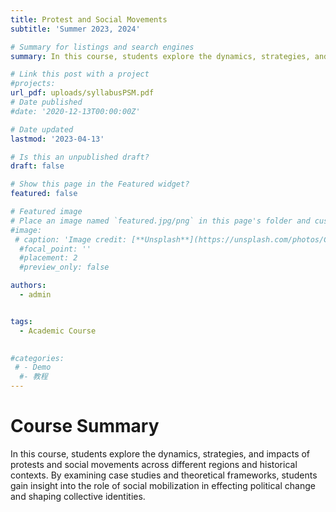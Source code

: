 ```yaml
---
title: Protest and Social Movements
subtitle: 'Summer 2023, 2024'

# Summary for listings and search engines
summary: In this course, students explore the dynamics, strategies, and impacts of protests and social movements across different regions and historical contexts. By examining case studies and theoretical frameworks, students gain insight into the role of social mobilization in effecting political change and shaping collective identities.

# Link this post with a project
#projects: 
url_pdf: uploads/syllabusPSM.pdf
# Date published
#date: '2020-12-13T00:00:00Z'

# Date updated
lastmod: '2023-04-13'

# Is this an unpublished draft?
draft: false

# Show this page in the Featured widget?
featured: false

# Featured image
# Place an image named `featured.jpg/png` in this page's folder and customize its options here.
#image:
 # caption: 'Image credit: [**Unsplash**](https://unsplash.com/photos/CpkOjOcXdUY)'
  #focal_point: ''
  #placement: 2
  #preview_only: false

authors:
  - admin


tags:
  - Academic Course
  

#categories:
 # - Demo
  #- 教程
---
```


# Course Summary
In this course, students explore the dynamics, strategies, and impacts of protests and social movements across different regions and historical contexts. By examining case studies and theoretical frameworks, students gain insight into the role of social mobilization in effecting political change and shaping collective identities.